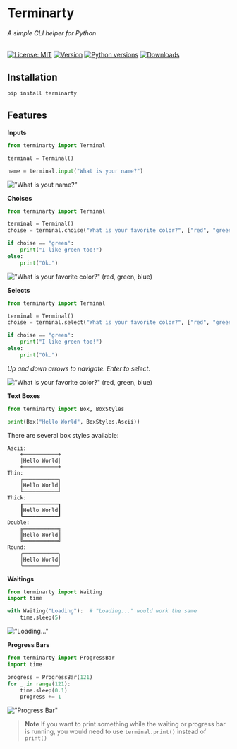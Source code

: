 # Terminarty

###### A simple CLI helper for Python

[![License: MIT](https://img.shields.io/pypi/l/terminarty)](https://opensource.org/licenses/MIT)
[![Version](https://img.shields.io/pypi/v/terminarty)](https://pypi.org/project/terminarty/)
[![Python versions](https://img.shields.io/pypi/pyversions/terminarty)](https://python.org/)
[![Downloads](https://img.shields.io/pypi/dm/terminarty)](https://pypi.org/project/terminarty/)

## Installation

```bash
pip install terminarty
```

## Features

**Inputs**

```python
from terminarty import Terminal

terminal = Terminal()

name = terminal.input("What is your name?")
```

!["What is yout name?"](https://imgur.com/huf4E5P.png)

**Choises**

```python
from terminarty import Terminal

terminal = Terminal()
choise = terminal.choise("What is your favorite color?", ["red", "green", "blue"])

if choise == "green":
    print("I like green too!")
else:
    print("Ok.")
```

!["What is your favorite color?" (red, green, blue)](https://imgur.com/NQwkfj6.png)

**Selects**

```python
from terminarty import Terminal

terminal = Terminal()
choise = terminal.select("What is your favorite color?", ["red", "green", "blue"])

if choise == "green":
    print("I like green too!")
else:
    print("Ok.")
```

_Up and down arrows to navigate. Enter to select._

!["What is your favorite color?" (red, green, blue)](https://media.giphy.com/media/UzI2TazF6lCC0Jz9dJ/giphy.gif)

**Text Boxes**

```python
from terminarty import Box, BoxStyles

print(Box("Hello World", BoxStyles.Ascii))
```

There are several box styles available:

```text
Ascii:
    +───────────+
    │Hello World│
    +───────────+
Thin:
    ┌───────────┐
    │Hello World│
    └───────────┘
Thick:
    ┏━━━━━━━━━━━┓
    ┃Hello World┃
    ┗━━━━━━━━━━━┛
Double:
    ╔═══════════╗
    ║Hello World║
    ╚═══════════╝
Round:
    ╭───────────╮
    │Hello World│
    ╰───────────╯
```

**Waitings**

```python
from terminarty import Waiting
import time

with Waiting("Loading"):  # "Loading..." would work the same
    time.sleep(5)
```

!["Loading..."](https://media.giphy.com/media/qFxscRiUabzl0p5twq/giphy.gif)

**Progress Bars**

```python
from terminarty import ProgressBar
import time

progress = ProgressBar(121)
for _ in range(121):
    time.sleep(0.1)
    progress += 1
```

!["Progress Bar"](https://media.giphy.com/media/GT8mIvDlXOdnyLdKyr/giphy.gif)
> **Note**
> If you want to print something while the waiting or progress bar is running,
> you would need to use ``terminal.print()`` instead of ``print()``
